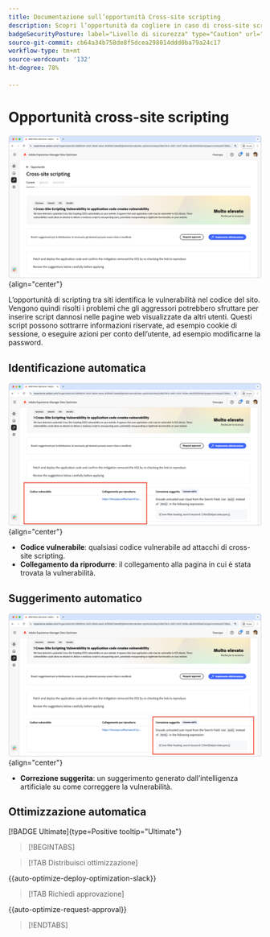 ```yaml
---
title: Documentazione sull’opportunità Cross-site scripting
description: Scopri l’opportunità da cogliere in caso di cross-site scripting e come identificare e correggere le vulnerabilità relative alla sicurezza dei siti.
badgeSecurityPosture: label="Livello di sicurezza" type="Caution" url="../../opportunity-types/security-posture.md" tooltip="Livello di sicurezza"
source-git-commit: cb64a34b758de8f5dcea298014ddd0ba79a24c17
workflow-type: tm+mt
source-wordcount: '132'
ht-degree: 78%

---
```



# Opportunità cross-site scripting

![Opportunità cross-site](./assets/cross-site-scripting/hero.png){align="center"}

L’opportunità di scripting tra siti identifica le vulnerabilità nel codice del sito. Vengono quindi risolti i problemi che gli aggressori potrebbero sfruttare per inserire script dannosi nelle pagine web visualizzate da altri utenti. Questi script possono sottrarre informazioni riservate, ad esempio cookie di sessione, o eseguire azioni per conto dell’utente, ad esempio modificarne la password.

## Identificazione automatica

![Identificazione automatica di opportunità cross-site scripting](./assets/cross-site-scripting/auto-identify.png){align="center"}

* **Codice vulnerabile**: qualsiasi codice vulnerabile ad attacchi di cross-site scripting.
* **Collegamento da riprodurre**: il collegamento alla pagina in cui è stata trovata la vulnerabilità.

## Suggerimento automatico

![Suggerimento automatico per opportunità di cross-site scripting](./assets/cross-site-scripting/auto-suggest.png){align="center"}

* **Correzione suggerita**: un suggerimento generato dall’intelligenza artificiale su come correggere la vulnerabilità.

## Ottimizzazione automatica

[!BADGE Ultimate]{type=Positive tooltip="Ultimate"}

>[!BEGINTABS]

>[!TAB Distribuisci ottimizzazione]

{{auto-optimize-deploy-optimization-slack}}

>[!TAB Richiedi approvazione]

{{auto-optimize-request-approval}}

>[!ENDTABS]
